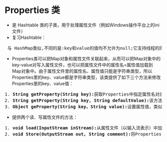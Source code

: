 # Properties 类
- 是 Hashtable 类的子类，用于处理属性文件（例如Windows操作平台上的ini文件）
- 复习Hashtable：  
<pre>
 与 HashMap类似,不同的是:key和value的值均不允许为null;它支持线程的同步，即任一时刻只有一个线程能写Hashtable,因此也导致了Hashtale在写入时会比较慢。 
</pre>
- Properties类可以把Map对象和属性文件关联起来，从而可以把Map对象中的key-value对写入属性文件，也可以把属性文件中的属性名=属性值加载到Map对象中。由于属性文件里的属性名、属性值只能是字符串类型，所以Properties里的key、value都是字符串类型，该类提供了如下三个方法来修改Properties里的key、value值：  
<pre>
1. <strong>String getProperty(String key):</strong>获取Properties中指定属性名对应的属性值，类似于Map的get(Object key)方法。
2. <strong>String getProperty(String key, String defaultValue):</strong>该方法与前一个方法基本类似。该方法多一个功能，如果Properties中不存在指定key时，该方法返回默认值。
3. <strong>Object geProperty(String key、String value):</strong>设置属性值，类似Hashtable的put方法。
</pre>  
- 提供两个读、写属性文件的方法：  
<pre>
1. <strong>void load(InputStream inStream):</strong>从属性文件（以输入流表示）中加载属性名=属性值，把加载到的属性名=属性值对追加到Properties里（由于Properties是Hashtable)的子类，它不保证key-value对之间的次序）。
2. <strong>void Store(OutputStream out, String comment):</strong>将Properties中的key-valu对写入指定属性文件（以输出流表示）。第一个参数用来指向加载的配置文件，<strong>第二个参数为 String 用来给配置文件添加注释，不影响文件内容。</strong>
</pre>